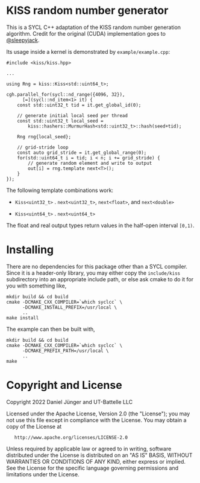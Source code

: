 # KISS random number generator

This is a SYCL C++ adaptation of the KISS random number
generation algorithm.  Credit for the original (CUDA) implementation
goes to [@sleepyjack](https://github.com/sleeepyjack/kiss_rng).


Its usage inside a kernel is demonstrated by `example/example.cpp`:

    #include <kiss/kiss.hpp>

    ...

    using Rng = kiss::Kiss<std::uint64_t>;

    cgh.parallel_for(sycl::nd_range({4096, 32}),
          [=](sycl::nd_item<1> it) {
        const std::uint32_t tid = it.get_global_id(0);

        // generate initial local seed per thread
        const std::uint32_t local_seed =
            kiss::hashers::MurmurHash<std::uint32_t>::hash(seed+tid);

        Rng rng{local_seed};

        // grid-stride loop
        const auto grid_stride = it.get_global_range(0);
        for(std::uint64_t i = tid; i < n; i += grid_stride) {
            // generate random element and write to output
            out[i] = rng.template next<T>();
        }
    });

The following template combinations work:

  * `Kiss<uint32_t>` . `next<uint32_t>`, `next<float>`, and `next<double>`

  * `Kiss<uint64_t>` . `next<uint64_t>`

The float and real output types return values in the half-open
interval `[0,1)`.


# Installing

There are no dependencies for this package other than a SYCL compiler.
Since it is a header-only library, you may either copy the `include/kiss`
subdirectory into an appropriate include path, or else ask cmake
to do it for you with something like,

    mkdir build && cd build
    cmake -DCMAKE_CXX_COMPILER=`which syclcc` \
          -DCMAKE_INSTALL_PREFIX=/usr/local \
          ..
    make install

The example can then be built with,

    mkdir build && cd build
    cmake -DCMAKE_CXX_COMPILER=`which syclcc` \
          -DCMAKE_PREFIX_PATH=/usr/local \
          ..
    make


# Copyright and License

Copyright 2022 Daniel Jünger and UT-Battelle LLC

Licensed under the Apache License, Version 2.0 (the "License");
you may not use this file except in compliance with the License.
You may obtain a copy of the License at

       http://www.apache.org/licenses/LICENSE-2.0

Unless required by applicable law or agreed to in writing, software
distributed under the License is distributed on an "AS IS" BASIS,
WITHOUT WARRANTIES OR CONDITIONS OF ANY KIND, either express or implied.
See the License for the specific language governing permissions and
limitations under the License.
